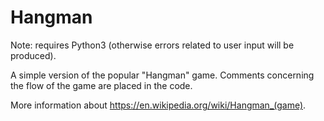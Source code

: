 # Hangman

Note: requires Python3 (otherwise errors related to user input will be produced).

A simple version of the popular "Hangman" game.
Comments concerning the flow of the game are placed in the code.

More information about https://en.wikipedia.org/wiki/Hangman_(game).
